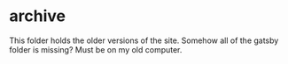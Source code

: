 # archive

This folder holds the older versions of the site. Somehow all of the gatsby folder is missing? Must be on my old computer.

